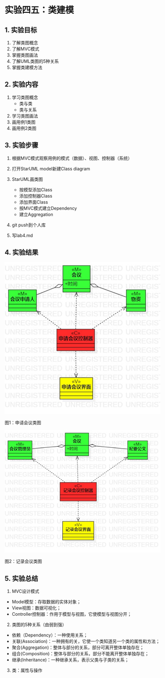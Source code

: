 ﻿# 实验四五：类建模

## 1. 实验目标

1. 了解类图概念
2. 了解MVC模式
3. 掌握类图画法
4. 了解UML类图的5种关系
5. 掌握类建模方法

## 2. 实验内容

1. 学习类图概念
   - 类与类
   - 类与关系
2. 学习类图画法
3. 画用例1类图
4. 画用例2类图


## 3. 实验步骤

1. 根据MVC模式观察用例的模式（数据）、视图、控制器（系统）
2. 打开StarUML model新建Class diagram
3. StarUML画类图
   - 按模型添加Class
   - 添加控制器Class
   - 添加界面Class
   - 按MVC模式建立Dependency
   - 建立Aggregation
   
4. git push到个人库
5. 写lab4.md


## 4. 实验结果

![类图](./Class1.jpg)

图1：申请会议类图

![类图](./Class2.jpg)

图2：记录会议类图

## 5. 实验总结
1. MVC设计模式
  - Model模型：存取数据的实体对象；
  - View视图：数据可视化；
  - Controller控制器：作用于模型与视图，它使模型与视图分开；
2. 类图的5种关系（由弱到强）
  - 依赖（Dependency）：一种使用关系；
  - 关联(Association)：一种拥有的关，它使一个类知道另一个类的属性和方法；
  - 聚合(Aggregation)：整体与部分的关系，部分可离开整体单独存在；
  - 组合(Composition)：整体与部分的关系，部分不能离开整体单独存在；
  - 继承(Inheritance)：一种继承关系，表示父类与子类的关系；
3. 类：属性与操作
